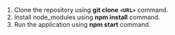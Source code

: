 1. Clone the repository using **git clone `<URL>`** command.
2. Install node_modules using **npm install** command.
3. Run the application using **npm start** command.
